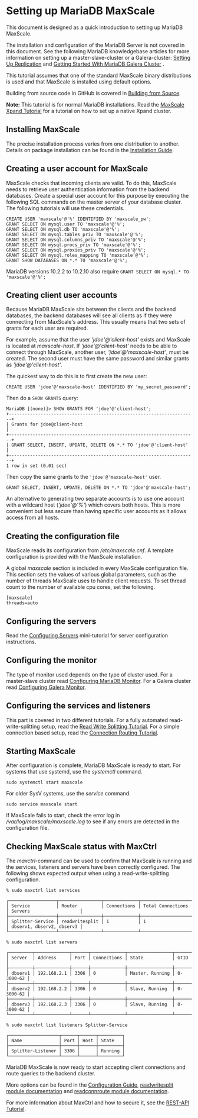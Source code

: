 # Setting up MariaDB MaxScale

This document is designed as a quick introduction to setting up MariaDB MaxScale.

The installation and configuration of the MariaDB Server is not covered in this document.
See the following MariaDB knowledgebase articles for more information on setting up a
master-slave-cluster or a Galera-cluster:
[Setting Up Replication](https://mariadb.com/kb/en/mariadb/setting-up-replication/)
 and
 [Getting Started With MariaDB Galera Cluster](https://mariadb.com/kb/en/mariadb/getting-started-with-mariadb-galera-cluster/)
.

This tutorial assumes that one of the standard MaxScale binary distributions is used and
that MaxScale is installed using default options.

Building from source code in GitHub is covered in
[Building from Source](../Getting-Started/Building-MaxScale-from-Source-Code.md).

**Note:** This tutorial is for normal MariaDB installations. Read the
  [MaxScale Xpand Tutorial](./MaxScale-Xpand-Tutorial.md) for a tutorial on how
  to set up a native Xpand cluster.

## Installing MaxScale

The precise installation process varies from one distribution to another. Details on
package installation can be found in the
[Installation Guide](../Getting-Started/MariaDB-MaxScale-Installation-Guide.md).

## Creating a user account for MaxScale

MaxScale checks that incoming clients are valid. To do this, MaxScale needs to retrieve
user authentication information from the backend databases. Create a special user
account for this purpose by executing the following SQL commands on the master server of
your database cluster. The following tutorials will use these credentials.

```
CREATE USER 'maxscale'@'%' IDENTIFIED BY 'maxscale_pw';
GRANT SELECT ON mysql.user TO 'maxscale'@'%';
GRANT SELECT ON mysql.db TO 'maxscale'@'%';
GRANT SELECT ON mysql.tables_priv TO 'maxscale'@'%';
GRANT SELECT ON mysql.columns_priv TO 'maxscale'@'%';
GRANT SELECT ON mysql.procs_priv TO 'maxscale'@'%';
GRANT SELECT ON mysql.proxies_priv TO 'maxscale'@'%';
GRANT SELECT ON mysql.roles_mapping TO 'maxscale'@'%';
GRANT SHOW DATABASES ON *.* TO 'maxscale'@'%';
```

MariaDB versions 10.2.2 to 10.2.10 also require `GRANT SELECT ON mysql.* TO
'maxscale'@'%';`

## Creating client user accounts

Because MariaDB MaxScale sits between the clients and the backend databases, the backend
databases will see all clients as if they were connecting from MaxScale's address. This
usually means that two sets of grants for each user are required.

For example, assume that the user *'jdoe'@'client-host'* exists and MaxScale is located at
*maxscale-host*. If *'jdoe'@'client-host'* needs to be able to connect through MaxScale,
another user, *'jdoe'@'maxscale-host'*, must be created. The second user must have the
same password and similar grants as *'jdoe'@'client-host'*.

The quickest way to do this is to first create the new user:

```
CREATE USER 'jdoe'@'maxscale-host' IDENTIFIED BY 'my_secret_password';
```

Then do a `SHOW GRANTS` query:

```
MariaDB [(none)]> SHOW GRANTS FOR 'jdoe'@'client-host';
+-----------------------------------------------------------------------+
| Grants for jdoe@client-host                                           |
+-----------------------------------------------------------------------+
| GRANT SELECT, INSERT, UPDATE, DELETE ON *.* TO 'jdoe'@'client-host'   |
+-----------------------------------------------------------------------+
1 row in set (0.01 sec)
```

Then copy the same grants to the `'jdoe'@'maxscale-host'` user.

```
GRANT SELECT, INSERT, UPDATE, DELETE ON *.* TO 'jdoe'@'maxscale-host';
```

An alternative to generating two separate accounts is to use one account with a wildcard
host (*'jdoe'@'%'*) which covers both hosts.  This is more convenient but less secure than
having specific user accounts as it allows access from all hosts.

## Creating the configuration file

MaxScale reads its configuration from */etc/maxscale.cnf*. A template configuration is
provided with the MaxScale installation.

A global *maxscale* section is included in every MaxScale configuration file. This section
sets the values of various global parameters, such as the number of threads MaxScale uses
to handle client requests. To set thread count to the number of available cpu cores, set
the following.

```
[maxscale]
threads=auto
```

## Configuring the servers

Read the [Configuring Servers](Configuring-Servers.md) mini-tutorial for server
configuration instructions.

## Configuring the monitor

The type of monitor used depends on the type of cluster used. For a master-slave cluster
read
[Configuring MariaDB Monitor](Configuring-MariaDB-Monitor.md).
For a Galera cluster read
[Configuring Galera Monitor](Configuring-Galera-Monitor.md).

## Configuring the services and listeners

This part is covered in two different tutorials. For a fully automated
read-write-splitting setup, read the
[Read Write Splitting Tutorial](Read-Write-Splitting-Tutorial.md).
For a simple connection based setup, read the
[Connection Routing Tutorial](Connection-Routing-Tutorial.md).

## Starting MaxScale

After configuration is complete, MariaDB MaxScale is ready to start. For systems that
use systemd, use the _systemctl_ command.

```
sudo systemctl start maxscale
```

For older SysV systems, use the _service_ command.

```
sudo service maxscale start
```

If MaxScale fails to start, check the error log in */var/log/maxscale/maxscale.log* to see
if any errors are detected in the configuration file.

## Checking MaxScale status with MaxCtrl

The *maxctrl*-command can be used to confirm that MaxScale is running and the services,
listeners and servers have been correctly configured. The following shows expected output
when using a read-write-splitting configuration.

```
% sudo maxctrl list services

┌──────────────────┬────────────────┬─────────────┬───────────────────┬───────────────────────────┐
│ Service          │ Router         │ Connections │ Total Connections │ Servers                   │
├──────────────────┼────────────────┼─────────────┼───────────────────┼───────────────────────────┤
│ Splitter-Service │ readwritesplit │ 1           │ 1                 │ dbserv1, dbserv2, dbserv3 │
└──────────────────┴────────────────┴─────────────┴───────────────────┴───────────────────────────┘

% sudo maxctrl list servers

┌─────────┬─────────────┬──────┬─────────────┬─────────────────┬───────────┐
│ Server  │ Address     │ Port │ Connections │ State           │ GTID      │
├─────────┼─────────────┼──────┼─────────────┼─────────────────┼───────────┤
│ dbserv1 │ 192.168.2.1 │ 3306 │ 0           │ Master, Running │ 0-3000-62 │
├─────────┼─────────────┼──────┼─────────────┼─────────────────┼───────────┤
│ dbserv2 │ 192.168.2.2 │ 3306 │ 0           │ Slave, Running  │ 0-3000-62 │
├─────────┼─────────────┼──────┼─────────────┼─────────────────┼───────────┤
│ dbserv3 │ 192.168.2.3 │ 3306 │ 0           │ Slave, Running  │ 0-3000-62 │
└─────────┴─────────────┴──────┴─────────────┴─────────────────┴───────────┘

% sudo maxctrl list listeners Splitter-Service

┌───────────────────┬──────┬──────┬─────────┐
│ Name              │ Port │ Host │ State   │
├───────────────────┼──────┼──────┼─────────┤
│ Splitter-Listener │ 3306 │      │ Running │
└───────────────────┴──────┴──────┴─────────┘
```

MariaDB MaxScale is now ready to start accepting client connections and route queries to
the backend cluster.

More options can be found in the
[Configuration Guide](../Getting-Started/Configuration-Guide.md),
[readwritesplit module documentation](../Routers/ReadWriteSplit.md) and
[readconnroute module documentation](../Routers/ReadConnRoute.md).

For more information about MaxCtrl and how to secure it, see the
[REST-API Tutorial](REST-API-Tutorial.md).
